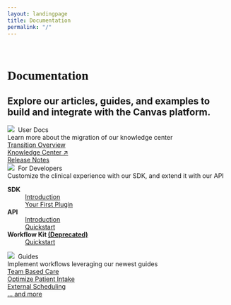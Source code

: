 ```yaml
---
layout: landingpage
title: Documentation
permalink: "/"
--- 
```


<div class="cardSectionFullWidthContainer cardSectionBackground">
    <div class="cardSectionInnerContainer">
        <div class="cardTitleContainer">
            <h1 class="cardSectionH1" style="font-family: Georgia, serif;"><br>Documentation</h1>
            <h2 class="cardSectionH2 topPaddingSm">Explore our articles, guides, and examples to build and integrate with the Canvas platform.</h2>
        </div>
        <div class="cardWrapper topPaddingSm">
            <div class="cardContainer">
                <div class="cardHeading">
                     <img class="cardIcon" src="{{ "/assets/images/file.svg" | relative_url }}"><span>&nbsp;&nbsp;User Docs</span>
                </div>
                <div class="cardBody">
                    <span>Learn more about the migration of our knowledge center</span>
                    <div class="anchorContainer">
                    <a href="/documentation">Transition Overview</a><br>
                    <a href="https://canvas-medical.zendesk.com/hc/en-us">Knowledge Center ↗</a><br>
                    <a href="/product-updates/release-notes">Release Notes</a> 
                    </div>
                </div>
            </div>
            <div class="cardContainer">
                <div class="cardHeading">
                    <img class="cardIcon" src="{{ "/assets/images/developers.svg" | relative_url }}"><span>&nbsp;&nbsp;For Developers</span>
                </div>
                <div class="cardBody">
                     <span>
                        Customize the clinical experience with our SDK, and extend it with our API
                    </span>
                     <div class="anchorContainer">
                        <dl>
                          <dt>
                            <strong>SDK</strong>
                          </dt>
                          <dd>
                            <a href="/sdk/">Introduction</a><br/>
                          </dd>
                          <dd>
                            <a href="/guides/your-first-plugin/">Your First Plugin</a><br/>
                          </dd>
                          <dt>
                            <strong>API</strong>
                          </dt>
                          <dd>
                            <a href="/api/">Introduction</a><br/>
                          </dd>
                          <dd>
                            <a href="/api/quickstart">Quickstart</a><br/>
                          </dd>
                          <dt>
                            <strong>Workflow Kit <a href="/product-updates/important-dates/#:~:text=07/02/2024-,Workflow%20SDK,-New%20Version">(Deprecated)</a></strong>
                          </dt>
                          <dd>
                            <a href="/sdk/workflow-sdk-quickstart/">Quickstart</a><br/>
                          </dd>
                        </dl>
                    </div>
                </div>
            </div>
            <div class="cardContainer">
                <div class="cardHeading">
                    <img class="cardIcon" src="{{ "/assets/images/guides.svg" | relative_url }}"><span>&nbsp;&nbsp;Guides</span>
                </div>
                <div class="cardBody">
                    <span>
                        Implement workflows leveraging our newest guides
                    </span>
                    <div class="anchorContainer">
                        <a href="/guides/team-based-care">Team Based Care</a><br/>
                        <a href="/guides/optimize-patient-intake">Optimize Patient Intake</a><br/>
                        <a href="/guides/external-scheduling">External Scheduling</a><br/>
                        <a href="/guides">... and more</a><br/>
                    </div>
                </div>
            </div>
        </div>
    </div>
</div>

